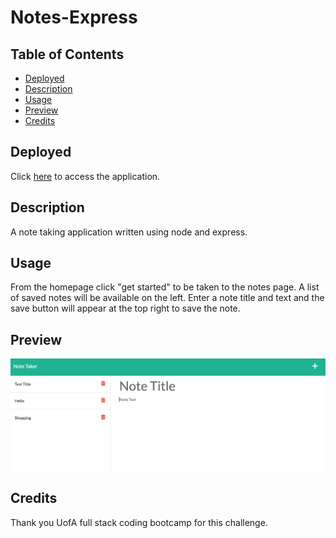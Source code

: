 # Notes-Express

## Table of Contents
* [Deployed](#deployed)
* [Description](#description)
* [Usage](#usage)
* [Preview](#preview)
* [Credits](#credits)

## Deployed
Click [here](https://polar-peak-64252.herokuapp.com/) to access the application.

## Description
A note taking application written using node and express.

## Usage
From the homepage click "get started" to be taken to the notes page. 
A list of saved notes will be available on the left. Enter a note title and text and the save button will appear at the top right to save the note. 

## Preview
!["screenshot"](/public/express%20notes.png)

## Credits
Thank you UofA full stack coding bootcamp for this challenge. 